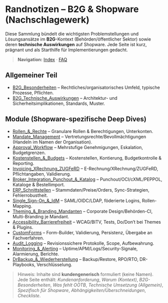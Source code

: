 # Randnotizen – B2G & Shopware (Nachschlagewerk)

Diese Sammlung bündelt die wichtigsten Problemstellungen und Lösungsansätze im **B2G**-Kontext (Behörden/öffentlicher Sektor) sowie deren **technische Auswirkungen** auf Shopware. Jede Seite ist kurz, prägnant und als Starthilfe für Implementierungen gedacht.
> **Navigation:** [Index](Index.md) · [FAQ](FAQ.md)

## Allgemeiner Teil
- [B2G_Besonderheiten](B2G_Besonderheiten.md) – Rechtliches/organisatorisches Umfeld, typische Prozesse, Pflichten.
- [B2G_Technische_Auswirkungen](B2G_Technische_Auswirkungen.md) – Architektur- und Sicherheitsimplikationen, Standards, Muster.

## Module (Shopware-spezifische Deep Dives)
- [Rollen_&_Rechte](Rollen_&_Rechte.md) – Granulare Rollen & Berechtigungen, Unterkonten.
- [Mandate_Management](Mandate_Management.md) – Vertretungsrechte/Bevollmächtigungen (Handeln im Namen der Organisation).
- [Approval_Workflow](Approval_Workflow.md) – Mehrstufige Genehmigungen, Eskalation, Budgetgrenzen.
- [Kostenstellen_&_Budgets](Kostenstellen_&_Budgets.md) – Kostenstellen, Kontierung, Budgetkontrolle & Reporting.
- [Invoicing_XRechnung_ZUGFeRD](Invoicing_XRechnung_ZUGFeRD.md) – E-Rechnung/XRechnung/ZUGFeRD, Pflichtangaben, Validierung.
- [Broker_Integration_Punchout_&_Katalog](Broker_Integration_Punchout_&_Katalog.md) – Punchout/OCI/cXML/PEPPOL, Kataloge & Bestellimport.
- [ERP_Schnittstellen](ERP_Schnittstellen.md) – Stammdaten/Preise/Orders, Sync-Strategien, Fehlerrobustheit.
- [Single_Sign-On_&_IdM](Single_Sign-On_&_IdM.md) – SAML/OIDC/LDAP, föderierte Logins, Rollen-Mapping.
- [Theming_&_Branding_Mandanten](Theming_&_Branding_Mandanten.md) – Corporate Design/Behörden-CI, Multi-Branding je Mandant.
- [Accessibility_Barrierefreiheit](Accessibility_Barrierefreiheit.md) – WCAG/BITV, Tests, Do/Don’t bei Themes & Plugins.
- [CustomForms](CustomForms.md) – Form-Builder, Validierung, Persistenz, Übergabe an Fachverfahren.
- [Audit_Logging](Audit_Logging.md) – Revisionssichere Protokolle, Scope, Aufbewahrung.
- [Monitoring_&_Alerting](Monitoring_&_Alerting.md) – Uptime/APM/Logs/Security-Signale, Alarmierung, Berichte.
- [DrBackup_&_Wiederherstellung](DrBackup_&_Wiederherstellung.md) – Backup/Restore, RPO/RTO, DR-Playbooks, Verschlüsselung.

> Hinweis: Inhalte sind **kundengenerisch** formuliert (keine Namen). Jede Seite enthält: *Kundenanforderung*, *Warum (Kontext)*, *B2G-Besonderheiten*, *Was fehlt OOTB*, *Technische Umsetzung (Allgemein)*, *Spezifisch für Shopware*, *Abhängigkeiten/Überschneidungen*, *Checkliste*.
